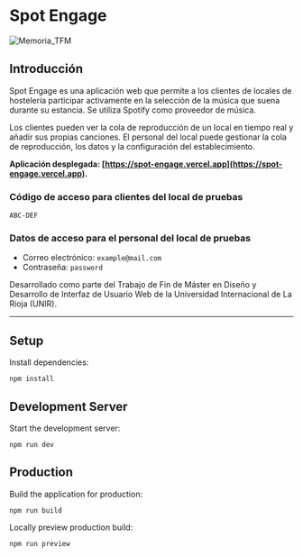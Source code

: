# Spot Engage

![Memoria_TFM](https://github.com/user-attachments/assets/46e15cb0-ceb0-4096-bde8-3c7030ef82c6)

## Introducción
Spot Engage es una aplicación web que permite a los clientes de locales de hostelería participar activamente en la selección de la música que suena durante su estancia. Se utiliza Spotify como proveedor de música.

Los clientes pueden ver la cola de reproducción de un local en tiempo real y añadir sus propias canciones. El personal del local puede gestionar la cola de reproducción, los datos y la configuración del establecimiento.

**Aplicación desplegada: [https://spot-engage.vercel.app](https://spot-engage.vercel.app).**

### Código de acceso para clientes del local de pruebas
``ABC-DEF``

### Datos de acceso para el personal del local de pruebas
- Correo electrónico: ``example@mail.com``
- Contraseña: ``password``

Desarrollado como parte del Trabajo de Fin de Máster en Diseño y Desarrollo de Interfaz de Usuario Web de la Universidad Internacional de La Rioja (UNIR).

---

## Setup

Install dependencies:

```
npm install
```

## Development Server

Start the development server:

```
npm run dev
```

## Production

Build the application for production:

```
npm run build
```

Locally preview production build:

```
npm run preview
```
